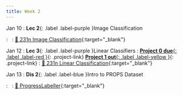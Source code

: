 ```yaml
---
title: Week 2
---
```


Jan 10
: **Lec 2**{: .label .label-purple }Image Classification
  <!-- : [3.1](#), [2.2](#), [2.3](#) -->
: &nbsp;
  : [📖 231n Image Classification](https://cs231n.github.io/classification/){:target="_blank"}


Jan 12
: **Lec 3**{: .label .label-purple }Linear Classifiers
: [**Project 0 due**{: .label .label-red }](/projects/project0/){: .project-link} [**Project 1 out**{: .label .label-yellow }](/projects/#project-1){: .project-link}
  : [📖 231n Linear Classification](https://cs231n.github.io/linear-classify/){:target="_blank"}


Jan 13
: **Dis 2**{: .label .label-blue }Intro to PROPS Dataset
<!--   : [Tutorial Code](https://pytorch.org/tutorials/beginner/basics/intro.html), [Tutorial Slides](#) -->
: &nbsp;
  : [📖 ProgressLabeller](https://arxiv.org/abs/2203.00283){:target="_blank"}
